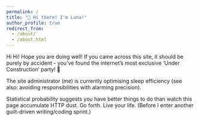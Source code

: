 ```yaml
---
permalink: /
title: "🧋 Hi there! I'm Luna!"
author_profile: true
redirect_from:
  - /about/
  - /about.html
---
```


Hi Hi! Hope you are doing well! If you came across this site, it should be purely by accident - you’ve found the internet’s most exclusive ‘Under Construction’ party! 🎉

The site administrator (me) is currently optimising sleep efficiency (see also: avoiding responsibilities with alarming precision).

Statistical probability suggests you have better things to do than watch this page accumulate HTTP dust. Go forth. Live your life. (Before I enter another guilt-driven writing/coding sprint.)
